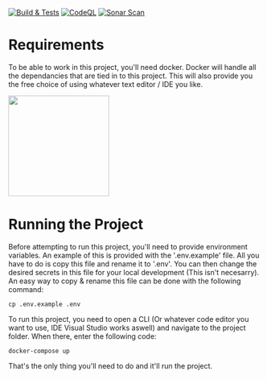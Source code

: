 [![Build & Tests](https://github.com/Zuyd-Team-F/project-ruilwinkel-vaals/actions/workflows/build-tests.yml/badge.svg?branch=development)](https://github.com/Zuyd-Team-F/project-ruilwinkel-vaals/actions/workflows/build-tests.yml)
[![CodeQL](https://github.com/Zuyd-Team-F/project-ruilwinkel-vaals/actions/workflows/codeql-analysis.yml/badge.svg?branch=development)](https://github.com/Zuyd-Team-F/project-ruilwinkel-vaals/actions/workflows/codeql-analysis.yml)
[![Sonar Scan](https://github.com/Zuyd-Team-F/project-ruilwinkel-vaals/actions/workflows/sonar.yml/badge.svg)](https://github.com/Zuyd-Team-F/project-ruilwinkel-vaals/actions/workflows/sonar.yml)

# Requirements

To be able to work in this project, you'll need docker. Docker will handle all the dependancies that are tied in to this project. This will also provide you the free choice of using whatever text editor / IDE you like.

[<img src="https://ms-azuretools.gallerycdn.vsassets.io/extensions/ms-azuretools/vscode-docker/1.12.1/1618259060082/Microsoft.VisualStudio.Services.Icons.Default" width="200">](https://www.docker.com/products/docker-desktop)

# Running the Project

Before attempting to run this project, you'll need to provide environment variables. An example of this is provided with the '.env.example' file. All you have to do is copy this file and rename it to '.env'. You can then change the desired secrets in this file for your local development (This isn't necesarry). An easy way to copy & rename this file can be done with the following command:

```console
cp .env.example .env
```

To run this project, you need to open a CLI (Or whatever code editor you want to use, IDE Visual Studio works aswell) and navigate to the project folder. When there, enter the following code:

```console
docker-compose up
```

That's the only thing you'll need to do and it'll run the project.
